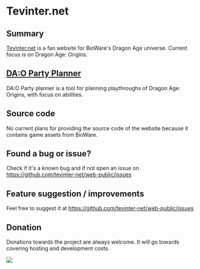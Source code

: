 # Tevinter.net

## Summary
[Tevinter.net](https://tevinter.net) is a fan website for BioWare's Dragon Age universe. Current focus is on Dragon Age: Origins.

## [DA:O Party Planner](https://tevinter.net/dao/planner)
DA:O Party planner is a tool for planning playthroughs of Dragon Age: Origins, with focus on abilities.

## Source code
No current plans for providing the source code of the website because it contains game assets from BioWare.

## Found a bug or issue?
Check if it's a known bug and if not open an issue on https://github.com/tevinter-net/web-public/issues

## Feature suggestion / improvements
Feel free to suggest it at https://github.com/tevinter-net/web-public/issues

## Donation
Donations towards the project are always welcome. It will go towards covering hosting and development costs.

[![](https://img.shields.io/static/v1?label=Sponsor&message=%E2%9D%A4&logo=GitHub&color=%23fe8e86)](https://github.com/sponsors/karakaz)
